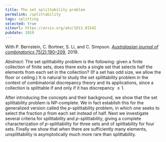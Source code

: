 ```yaml
---
title: The set splittability problem
permalink: /splittability
tags: splitting
selected: true
siteurl: https://arxiv.org/abs/1611.01542
pubdate: 2019
---
```


With P. Bernstein, C. Bortner, S. Li, and C. Simpson. [*Australasian journal of combinatorics* 75(2):190–209](https://ajc.maths.uq.edu.au/pdf/75/ajc_v75_p190.pdf), 2019.<!--more-->

*Abstract*: The set splittability problem is the following: given a finite collection of finite sets, does there exits a single set that selects half the elements from each set in the collection? (If a set has odd size, we allow the floor or ceiling.) It is natural to study the set splittability problem in the context of combinatorial discrepancy theory and its applications, since a collection is splittable if and only if it has discrepancy $\leq1$.

After introducing the concepts and their background, we show that the set splittability problem is NP-complete. We in fact establish this for the generalized version called the $p$-splittability problem, in which one seeks to select the fraction $p$ from each set instead of half. Next we investigate several criteria for splittability and $p$-splittability, giving a complete characterization of $p$-splittability for three sets and of splittability for four sets. Finally we show that when there are sufficiently many elements, unsplittability is asymptotically much more rare than splittability.
